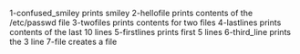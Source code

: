 1-confused_smiley prints smiley
2-hellofile prints contents of the /etc/passwd file
3-twofiles prints contents for two files
4-lastlines prints contents of the last 10 lines
5-firstlines prints first 5 lines
6-third_line prints the 3 line
7-file creates a file
